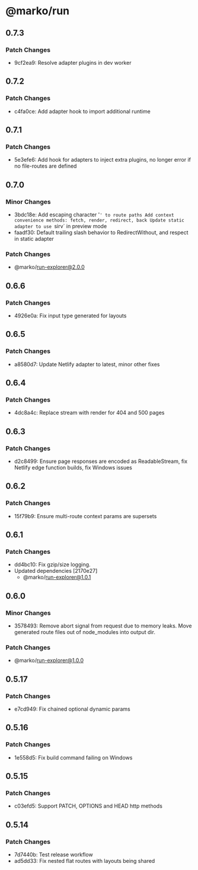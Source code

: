 # @marko/run

## 0.7.3

### Patch Changes

- 9cf2ea9: Resolve adapter plugins in dev worker

## 0.7.2

### Patch Changes

- c4fa0ce: Add adapter hook to import additional runtime

## 0.7.1

### Patch Changes

- 5e3efe6: Add hook for adapters to inject extra plugins, no longer error if no file-routes are defined

## 0.7.0

### Minor Changes

- 3bdc18e: Add escaping character '`' to route paths
Add context convenience methods: fetch, render, redirect, back
Update static adapter to use `sirv` in preview mode
- faadf30: Default trailing slash behavior to RedirectWithout, and respect in static adapter

### Patch Changes

- @marko/run-explorer@2.0.0

## 0.6.6

### Patch Changes

- 4926e0a: Fix input type generated for layouts

## 0.6.5

### Patch Changes

- a8580d7: Update Netlify adapter to latest, minor other fixes

## 0.6.4

### Patch Changes

- 4dc8a4c: Replace stream with render for 404 and 500 pages

## 0.6.3

### Patch Changes

- d2c8499: Ensure page responses are encoded as ReadableStream, fix Netlify edge function builds, fix Windows issues

## 0.6.2

### Patch Changes

- 15f79b9: Ensure multi-route context params are supersets

## 0.6.1

### Patch Changes

- dd4bc10: Fix gzip/size logging.
- Updated dependencies [2170e27]
  - @marko/run-explorer@1.0.1

## 0.6.0

### Minor Changes

- 3578493: Remove abort signal from request due to memory leaks. Move generated route files out of node_modules into output dir.

### Patch Changes

- @marko/run-explorer@1.0.0

## 0.5.17

### Patch Changes

- e7cd949: Fix chained optional dynamic params

## 0.5.16

### Patch Changes

- 1e558d5: Fix build command failing on Windows

## 0.5.15

### Patch Changes

- c03efd5: Support PATCH, OPTIONS and HEAD http methods

## 0.5.14

### Patch Changes

- 7d7440b: Test release workflow
- ad5dd33: Fix nested flat routes with layouts being shared
